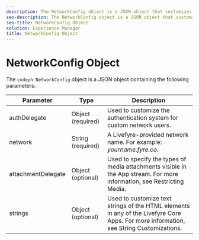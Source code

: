 ```yaml
---
description: The NetworkConfig object is a JSON object that customizes the authentication system for network users.
seo-description: The NetworkConfig object is a JSON object that customizes the authentication system for network users.
seo-title: NetworkConfig Object
solution: Experience Manager
title: NetworkConfig Object
---
```


# NetworkConfig Object

The `codeph NetworkConfig` object is a JSON object containing the following parameters:

<table frame="all" rowsep="1" colsep="1" id="table_q4j_xx5_nz"> 
 <tgroup cols="3"> 
  <colspec colname="c1" colnum="1" colwidth="1.0*" /> 
  <colspec colname="c2" colnum="2" colwidth="1.0*" /> 
  <colspec colname="c3" colnum="3" colwidth="1.0*" /> 
  <thead> 
   <tr> 
    <th class="entry">Parameter</th> 
    <th class="entry">Type</th> 
    <th class="entry">Description</th> 
   </tr> 
  </thead> 
  <tbody> 
   <tr> 
    <td><span class="varname">authDelegate</span></td> 
    <td>Object (required)</td> 
    <td>Used to customize the authentication system for custom network users.</td> 
   </tr> 
   <tr> 
    <td><span class="varname">network</span></td> 
    <td>String (required)</td> 
    <td>A Livefyre-provided network name. For example: <i>yourname.fyre.co.</i></td> 
   </tr> 
   <tr> 
    <td><span class="varname">attachmentDelegate</span></td> 
    <td>Object (optional)</td> 
    <td>Used to specify the types of media attachments visible in the App stream. For more information, see Restricting Media.</td> 
   </tr> 
   <tr> 
    <td><span class="varname">strings</span></td> 
    <td>Object (optional)</td> 
    <td>Used to customize text strings of the HTML elements in any of the Livefyre Core Apps. For more information, see String Customizations.</td> 
   </tr> 
  </tbody> 
 </tgroup> 
</table>

